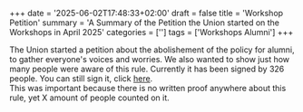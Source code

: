 +++
date = '2025-06-02T17:48:33+02:00'
draft = false
title = 'Workshop Petition'
summary = 'A Summary of the Petition the Union started on the Workshops in April 2025'
categories = ['']
tags = ['Workshops Alumni']
+++

The Union started a petition about the abolishement of the policy for alumni, to gather everyone's voices and worries. We also wanted to show just how many people were aware of this rule. Currently it has been signed by 326 people. You can still sign it, click [here](doedna).  
This was important because there is no written proof anywhere about this rule, yet X amount of people counted on it.
